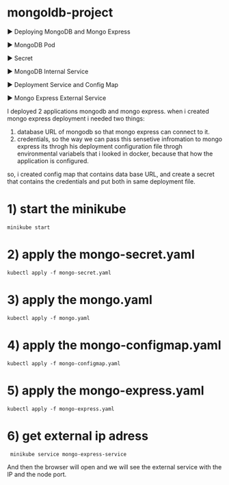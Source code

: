 # mongoldb-project

►  Deploying MongoDB and Mongo Express

►  MongoDB Pod

►  Secret

►  MongoDB Internal Service

►  Deployment Service and Config Map

►  Mongo Express External Service

I deployed 2 applications mongodb and mongo express.
when i created mongo express deployment i needed two things: 
1) database URL of mongodb so that mongo express can connect to it.
2) credentials, so the way we can pass this sensetive infromation to mongo express its throgh his deployment configuration file throgh environmental variabels that i looked in docker, because that how the application is configured.
 
so, i created config map that contains data base URL, and create a secret that contains the credentials and put both in same deployment file.





# 1) start the minikube
```minikube start``` 

# 2) apply the mongo-secret.yaml
```kubectl apply -f mongo-secret.yaml```

# 3) apply the mongo.yaml
```kubectl apply -f mongo.yaml```

# 4) apply the mongo-configmap.yaml
```kubectl apply -f mongo-configmap.yaml```

# 5) apply the mongo-express.yaml
```kubectl apply -f mongo-express.yaml```

# 6) get external ip adress
``` minikube service mongo-express-service```

And then the browser will open and we will see the external service with the IP and the node port.




